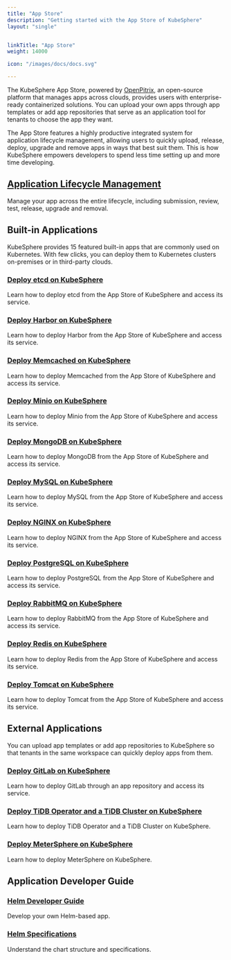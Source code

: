 ```yaml
---
title: "App Store"
description: "Getting started with the App Store of KubeSphere"
layout: "single"


linkTitle: "App Store"
weight: 14000

icon: "/images/docs/docs.svg"

---
```


The KubeSphere App Store, powered by [OpenPitrix](https://github.com/openpitrix/openpitrix), an open-source platform that manages apps across clouds, provides users with enterprise-ready containerized solutions. You can upload your own apps through app templates or add app repositories that serve as an application tool for tenants to choose the app they want.

The App Store features a highly productive integrated system for application lifecycle management, allowing users to quickly upload, release, deploy, upgrade and remove apps in ways that best suit them. This is how KubeSphere empowers developers to spend less time setting up and more time developing.

## [Application Lifecycle Management](../application-store/app-lifecycle-management/)

Manage your app across the entire lifecycle, including submission, review, test, release, upgrade and removal.

## Built-in Applications

KubeSphere provides 15 featured built-in apps that are commonly used on Kubernetes. With few clicks, you can deploy them to Kubernetes clusters on-premises or in third-party clouds.

### [Deploy etcd on KubeSphere](../application-store/built-in-apps/etcd-app/)

Learn how to deploy etcd from the App Store of KubeSphere and access its service.

### [Deploy Harbor on KubeSphere](../application-store/built-in-apps/harbor-app/)

Learn how to deploy Harbor from the App Store of KubeSphere and access its service.

### [Deploy Memcached on KubeSphere](../application-store/built-in-apps/memcached-app/)

Learn how to deploy Memcached from the App Store of KubeSphere and access its service.

### [Deploy Minio on KubeSphere](../application-store/built-in-apps/minio-app/)

Learn how to deploy Minio from the App Store of KubeSphere and access its service.

### [Deploy MongoDB on KubeSphere](../application-store/built-in-apps/mongodb-app/)

Learn how to deploy MongoDB from the App Store of KubeSphere and access its service.

### [Deploy MySQL on KubeSphere](../application-store/built-in-apps/mysql-app/)

Learn how to deploy MySQL from the App Store of KubeSphere and access its service.

### [Deploy NGINX on KubeSphere](../application-store/built-in-apps/nginx-app/)

Learn how to deploy NGINX from the App Store of KubeSphere and access its service.

### [Deploy PostgreSQL on KubeSphere](../application-store/built-in-apps/postgresql-app/)

Learn how to deploy PostgreSQL from the App Store of KubeSphere and access its service.

### [Deploy RabbitMQ on KubeSphere](../application-store/built-in-apps/rabbitmq-app/)

Learn how to deploy RabbitMQ from the App Store of KubeSphere and access its service.

### [Deploy Redis on KubeSphere](../application-store/built-in-apps/redis-app/)

Learn how to deploy Redis from the App Store of KubeSphere and access its service.

### [Deploy Tomcat on KubeSphere](../application-store/built-in-apps/tomcat-app/)

Learn how to deploy Tomcat from the App Store of KubeSphere and access its service.

## External Applications

You can upload app templates or add app repositories to KubeSphere so that tenants in the same workspace can quickly deploy apps from them.

### [Deploy GitLab on KubeSphere](../application-store/external-apps/gitlab-app/)

Learn how to deploy GitLab through an app repository and access its service.

### [Deploy TiDB Operator and a TiDB Cluster on KubeSphere](../application-store/external-apps/deploy-tidb/)

Learn how to deploy TiDB Operator and a TiDB Cluster on KubeSphere.

### [Deploy MeterSphere on KubeSphere](../application-store/external-apps/deploy-metersphere/)

Learn how to deploy MeterSphere on KubeSphere.

## Application Developer Guide

### [Helm Developer Guide](../application-store/app-developer-guide/helm-developer-guide/)

Develop your own Helm-based app.

### [Helm Specifications](../application-store/app-developer-guide/helm-specification/)

Understand the chart structure and specifications.

